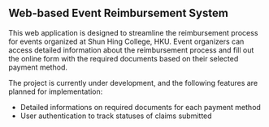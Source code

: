 ## Web-based Event Reimbursement System

This web application is designed to streamline the reimbursement process for events organized at Shun Hing College, HKU. Event organizers can access detailed information about the reimbursement process and fill out the online form with the required documents based on their selected payment method.

The project is currently under development, and the following features are planned for implementation:
- Detailed informations on required documents for each payment method
- User authentication to track statuses of claims submitted
